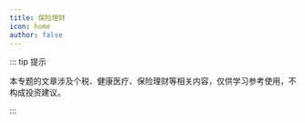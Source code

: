 ```yaml
---
title: 保险理财
icon: home
author: false
---
```


::: tip 提示

本专题的文章涉及个税、健康医疗、保险理财等相关内容，仅供学习参考使用，不构成投资建议。

:::

<Catalog />
